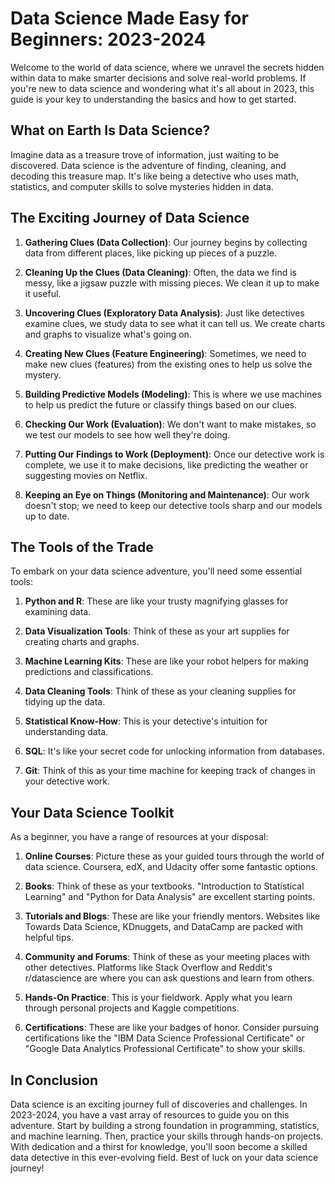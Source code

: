 # Data Science Made Easy for Beginners: 2023-2024

Welcome to the world of data science, where we unravel the secrets hidden within data to make smarter decisions and solve real-world problems. If you're new to data science and wondering what it's all about in 2023, this guide is your key to understanding the basics and how to get started.

## What on Earth Is Data Science?

Imagine data as a treasure trove of information, just waiting to be discovered. Data science is the adventure of finding, cleaning, and decoding this treasure map. It's like being a detective who uses math, statistics, and computer skills to solve mysteries hidden in data.

## The Exciting Journey of Data Science

1. **Gathering Clues (Data Collection)**: Our journey begins by collecting data from different places, like picking up pieces of a puzzle.

2. **Cleaning Up the Clues (Data Cleaning)**: Often, the data we find is messy, like a jigsaw puzzle with missing pieces. We clean it up to make it useful.

3. **Uncovering Clues (Exploratory Data Analysis)**: Just like detectives examine clues, we study data to see what it can tell us. We create charts and graphs to visualize what's going on.

4. **Creating New Clues (Feature Engineering)**: Sometimes, we need to make new clues (features) from the existing ones to help us solve the mystery.

5. **Building Predictive Models (Modeling)**: This is where we use machines to help us predict the future or classify things based on our clues.

6. **Checking Our Work (Evaluation)**: We don't want to make mistakes, so we test our models to see how well they're doing.

7. **Putting Our Findings to Work (Deployment)**: Once our detective work is complete, we use it to make decisions, like predicting the weather or suggesting movies on Netflix.

8. **Keeping an Eye on Things (Monitoring and Maintenance)**: Our work doesn't stop; we need to keep our detective tools sharp and our models up to date.

## The Tools of the Trade

To embark on your data science adventure, you'll need some essential tools:

1. **Python and R**: These are like your trusty magnifying glasses for examining data.

2. **Data Visualization Tools**: Think of these as your art supplies for creating charts and graphs.

3. **Machine Learning Kits**: These are like your robot helpers for making predictions and classifications.

4. **Data Cleaning Tools**: Think of these as your cleaning supplies for tidying up the data.

5. **Statistical Know-How**: This is your detective's intuition for understanding data.

6. **SQL**: It's like your secret code for unlocking information from databases.

7. **Git**: Think of this as your time machine for keeping track of changes in your detective work.

## Your Data Science Toolkit

As a beginner, you have a range of resources at your disposal:

1. **Online Courses**: Picture these as your guided tours through the world of data science. Coursera, edX, and Udacity offer some fantastic options.

2. **Books**: Think of these as your textbooks. "Introduction to Statistical Learning" and "Python for Data Analysis" are excellent starting points.

3. **Tutorials and Blogs**: These are like your friendly mentors. Websites like Towards Data Science, KDnuggets, and DataCamp are packed with helpful tips.

4. **Community and Forums**: Think of these as your meeting places with other detectives. Platforms like Stack Overflow and Reddit's r/datascience are where you can ask questions and learn from others.

5. **Hands-On Practice**: This is your fieldwork. Apply what you learn through personal projects and Kaggle competitions.

6. **Certifications**: These are like your badges of honor. Consider pursuing certifications like the "IBM Data Science Professional Certificate" or "Google Data Analytics Professional Certificate" to show your skills.

## In Conclusion

Data science is an exciting journey full of discoveries and challenges. In 2023-2024, you have a vast array of resources to guide you on this adventure. Start by building a strong foundation in programming, statistics, and machine learning. Then, practice your skills through hands-on projects. With dedication and a thirst for knowledge, you'll soon become a skilled data detective in this ever-evolving field. Best of luck on your data science journey!
